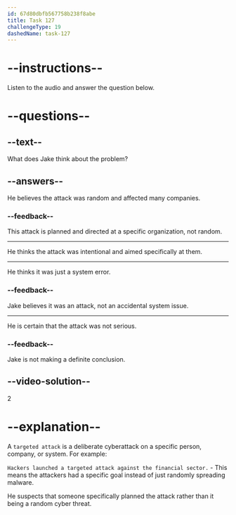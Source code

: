 ```yaml
---
id: 67d80dbfb567758b238f8abe
title: Task 127
challengeType: 19
dashedName: task-127
---
```


<!-- (audio) Jake: It might have been a targeted attack. -->

# --instructions--

Listen to the audio and answer the question below.

# --questions--

## --text--

What does Jake think about the problem?

## --answers--

He believes the attack was random and affected many companies.

### --feedback--

This attack is planned and directed at a specific organization, not random.

---

He thinks the attack was intentional and aimed specifically at them.

---

He thinks it was just a system error.

### --feedback--

Jake believes it was an attack, not an accidental system issue.

---

He is certain that the attack was not serious.

### --feedback--

Jake is not making a definite conclusion.

## --video-solution--

2

# --explanation--

A `targeted attack` is a deliberate cyberattack on a specific person, company, or system. For example:

`Hackers launched a targeted attack against the financial sector.` - This means the attackers had a specific goal instead of just randomly spreading malware.

He suspects that someone specifically planned the attack rather than it being a random cyber threat. 
